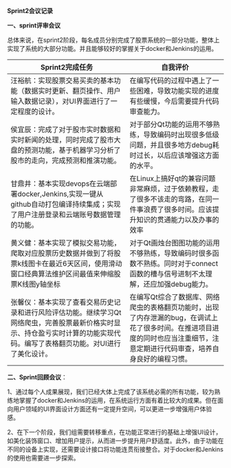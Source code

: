 **Sprint2会议记录**

**一、sprint评审会议**

总体来说，在sprint2阶段，每名成员分别完成了股票系统的一部分功能，整体上实现了系统的大部分功能。并且能够较好的掌握关于docker和Jenkins的运用。

| Sprint2完成任务                                                                                                                                                              | 自我评价                                                                                                                                                                      |
|------------------------------------------------------------------------------------------------------------------------------------------------------------------------------|-------------------------------------------------------------------------------------------------------------------------------------------------------------------------------|
| 汪裕航：实现股票交易买卖的基本功能（数据实时更新、翻页操作、用户输入数据记录），对UI界面进行了一定程度的设计。                                                               | 在编写代码的过程中遇上了一些困难，导致功能实现的进度有些缓慢，今后需要提升代码审查能力。                                                                                      |
| 侯宜辰：完成了对于股市实时数据和实时新闻的处理，同时完成了股市大盘的预测功能，基于机器学习分析了股市的走向，完成预测和推演功能。                                             | 对于部分Qt功能的运用不够熟练，导致编码时出现很多低级问题，并且很多地方debug耗时过长，以后应该增强这方面的水平。                                                               |
| 甘鼎井：基本实现devops在云端部署docker,Jenkins,实现一键从github自动打包编译持续集成；实现了用户注册登录和云端账号数据管理的功能。                                            | 在Linux上搞好qt的兼容问题非常麻烦，过于依赖教程，走了很多不该走的弯路，在同一件事浪费了很多时间。应该提升知识的贯通能力以及办事的效率                                         |
| 黄义健：基本实现了模拟交易功能，爬取对应股票历史数据并做到了将股票k线图卡在最近6天区间，使用滑动窗口经典算法维护区间最值来伸缩股票K线图y轴坐标                               | 对于Qt画烛台图图功能的运用不够熟练，导致编码时很多函数不熟练。同时对于connect函数的槽与信号进制不太理解，还应加强debug能力。                                                  |
| 张馨仪：基本实现了查看交易历史记录和进行风险评估功能。继续学习Qt网络爬虫，完善股票最新价格实时显示、持仓盈亏实时计算的功能实现代码。编写了表格翻页功能。对UI进行了美化设计。 | 在编写Qt综合了数据库、网络爬虫的表格翻页功能时，出现了内存泄漏的bug，在调试上花了很多时间。在推进项目进度的同时也应当注重细节，注意定期进行代码审查，培养自身良好的编程习惯。 |

**二、Sprint回顾会议**：

1、通过每个人成果展现，我们已经大体上完成了该系统必需的所有功能，较为熟练地掌握了docker和Jenkins的运用，在系统运行方面有着比较大的成果。但在面向用户领域的UI界面设计方面还有一定提升空间，可以更进一步增强用户体验感。

2、在下一个阶段，我们组需要转移重点，在功能正常进行的基础上增强UI设计，如美化装饰窗口、增加用户提示，从而进一步提升用户舒适度。此外，由于功能在不同的设备上实现，还需要设计接口将功能连贯衔接整合。对于docker和Jenkins的使用也需要进一步探索。
